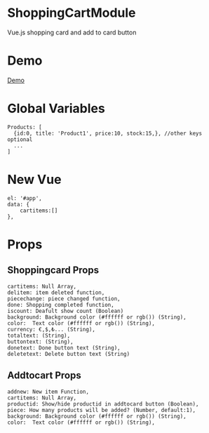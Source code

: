 # ShoppingCartModule
Vue.js shopping card and add to card button
# Demo
<a href="https://yutpatech.github.io/ShoppingCartModule/">Demo</a>
# Global Variables
```
Products: [
  {id:0, title: 'Product1', price:10, stock:15,}, //other keys optional
  ...
]
```
# New Vue
```
el: '#app',
data: {
    cartitems:[]
},
```
# Props
## Shoppingcard Props
```
cartitems: Null Array,
delitem: item deleted function,
piecechange: piece changed function,
done: Shopping completed function,
iscount: Deafult show count (Boolean)
background: Background color (#ffffff or rgb()) (String),
color:  Text color (#ffffff or rgb()) (String),
currency: €,$,₺... (String),
totaltext: (String),
buttontext: (String),
donetext: Done button text (String),
deletetext: Delete button text (String)
  ```
## Addtocart Props
```
addnew: New item Function,
cartitems: Null Array,
productid: Show/hide productid in addtocard button (Boolean),
piece: How many products will be added? (Number, default:1),
background: Background color (#ffffff or rgb()) (String),
color:  Text color (#ffffff or rgb()) (String),
```
